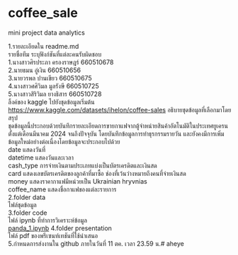 # coffee_sale
mini project data analytics

1.รายละเอียดใน readme.md 	
รายชื่อทีม ระบุฟังก์ชันที่แต่ละคนรับผิดชอบ<br>
1.นางสาวศิรประภา ครองราษฎร์ 660510678<br>
2.นายธมน อู่เงิน 660510656<br>
3.นายวรพล ปานเขียว 660510675<br>
4.นางสาวศศิวิมล มูลรังษี 660510725 <br>
5.นางสาวสิริวิมล ยางธิสาร 660510728 <br>
ลิ้งค์ของ kaggle ไปยังชุดข้อมูลเริ่มต้น<br>
https://www.kaggle.com/datasets/ihelon/coffee-sales
อธิบายชุดข้อมูลที่เลือกมาโดยสรุป<br>
ชุดข้อมูลนี้ประกอบด้วยบันทึกรายละเอียดการขายกาแฟจากตู้จำหน่ายสินค้าอัตโนมัติในประเทศยูเครน ตั้งแต่เดือนมีนาคม 2024 จนถึงปัจจุบัน โดยบันทึกข้อมูลการทำธุรกรรมรายวัน และยังคงมีการเพิ่มข้อมูลใหม่อย่างต่อเนื่องโดยข้อมูลจะประกอบไปด้วย<br> date แสดงวันที่<br>datetime แสดงวันและเวลา <br>cash_type การจ่ายเงินตามประเภทแบ่งเป็นบัตรเครดิตและเงินสด<br>card แสดงเลขบัตรเครดิตของลูกค้าที่มาซื้อ ช่องที่เว้นว่างหมายถึงคนที่จ่ายเงินสด<br>
money แสดงราคากาแฟมีหน่วยเป็น Ukrainian hryvnias<br> coffee_name แสดงชื่อกาแฟของแต่ละรายการ<br>
2.folder data  	
ไฟล์ชุดข้อมูล<br>
3.folder code 	
ไฟล์ ipynb ที่ทำการวิเคราะห์ข้อมูล<br>
[panda_1.ipynb](./code/panda_1.ipynb)
4.folder presentation 	
ไฟล์ pdf ของพรีเซนท์เทชันที่ใช้นำเสนอ<br>
5.กำหนดการส่งงานใน github ภายในวันที่ 11 ตค. เวลา 23.59 น.# aheye
